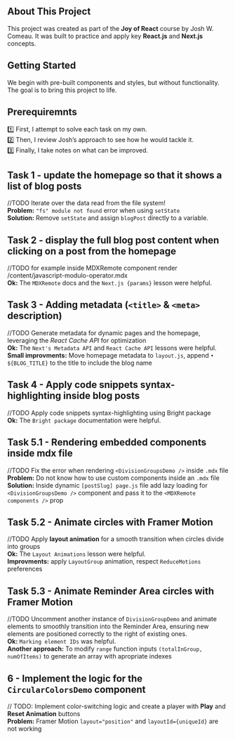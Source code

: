 ## About This Project

This project was created as part of the **Joy of React** course by Josh W. Comeau. It was built to practice and apply key **React.js** and **Next.js** concepts.

## Getting Started

We begin with pre-built components and styles, but without functionality. The goal is to bring this project to life.

## Prerequiremnts

1️⃣ First, I attempt to solve each task on my own.<br />
2️⃣ Then, I review Josh’s approach to see how he would tackle it.<br />
3️⃣ Finally, I take notes on what can be improved.

## Task 1 - update the homepage so that it shows a list of blog posts

//TODO Iterate over the data read from the file system!<br />
**Problem:** `"fs" module not found` error when using `setState`<br />
**Solution:** Remove `setState` and assign `blogPost` directly to a variable.

## Task 2 - display the full blog post content when clicking on a post from the homepage

//TODO for example inside MDXRemote component render /content/javascript-modulo-operator.mdx <br />
**Ok:** The `MDXRemote` docs and the `Next.js {params}` lesson were helpful.

## Task 3 - Adding metadata (`<title>` & `<meta>` description)

//TODO Generate metadata for dynamic pages and the homepage, leveraging the _React Cache API_ for optimization<br />
**Ok:** The `Next's Metadata API` and `React Cache API` lessons were helpful.<br />
**Small improvments:** Move homepage metadata to `layout.js`, append `• ${BLOG_TITLE}` to the title to include the blog name

## Task 4 - Apply code snippets syntax-highlighting inside blog posts

//TODO Apply code snippets syntax-highlighting using Bright package<br />
**Ok:** The `Bright package` documentation were helpful.

## Task 5.1 - Rendering embedded components inside mdx file

//TODO Fix the error when rendering `<DivisionGroupsDemo />` inside `.mdx` file<br />
**Problem:** Do not know how to use custom components inside an `.mdx` file <br />
**Solution:** Inside dynamic `[postSlug] page.js` file add lazy loading for `<DivisionGroupsDemo />` component and pass it to the `<MDXRemote components />` prop

## Task 5.2 - Animate circles with Framer Motion

//TODO Apply **layout animation** for a smooth transition when circles divide into groups<br />
**Ok:** The `Layout Animations` lesson were helpful.<br />
**Improvments:** apply `LayoutGroup` animation, respect `ReduceMotions` preferences

## Task 5.3 - Animate Reminder Area circles with Framer Motion

//TODO Uncomment another instance of `DivisionGroupDemo` and animate elements to smoothly transition into the Reminder Area, ensuring new elements are positioned correctly to the right of existing ones.<br />
**Ok:** `Marking element IDs` was helpful.<br />
**Another approach:** To modify `range` function inputs `(totalInGroup, numOfItems)` to generate an array with apropriate indexes

## 6 - Implement the logic for the `CircularColorsDemo` component

// TODO: Implement color-switching logic and create a player with **Play** and **Reset Animation** buttons<br />
**Problem:** Framer Motion `layout="position"` and `layoutId={uniqueId}` are not working<br />
